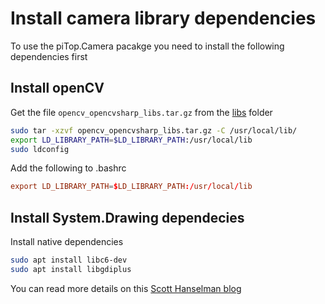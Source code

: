 # Install camera library dependencies

To use the piTop.Camera pacakge you need to install the following dependencies first

## Install openCV

Get the file ```opencv_opencvsharp_libs.tar.gz``` from the [libs](https://github.com/colombod/pi-top/tree/master/libs) folder

```sh
sudo tar -xzvf opencv_opencvsharp_libs.tar.gz -C /usr/local/lib/
export LD_LIBRARY_PATH=$LD_LIBRARY_PATH:/usr/local/lib
sudo ldconfig
```

Add the following to .bashrc
```conf
export LD_LIBRARY_PATH=$LD_LIBRARY_PATH:/usr/local/lib
```

## Install System.Drawing dependecies

Install native dependencies 
```sh
sudo apt install libc6-dev 
sudo apt install libgdiplus
```

You can read more details on this [Scott Hanselman blog](https://www.hanselman.com/blog/HowDoYouUseSystemDrawingInNETCore.aspx)